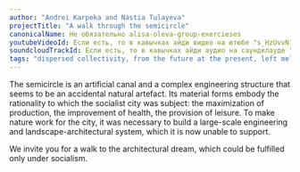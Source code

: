 ```yaml
---
author: "Andrei Karpeka and Nastia Tulayeva"
projectTitle: "A walk through the semicircle"
canonicalName: Не обязательно alisa-oleva-group-exercieses
youtubeVideoId: Если есть, то в кавычках айди видео на ютюбе "s_HzUvvN1Ns"
soundcloudTrackId: Если есть, то в кавычках айди аудио на саундклауде "353915180"
tags: "dispersed collectivity, from the future at the present, left melancholy, places of transparency, practice of small movements, quick knowledge, self-destructing structures, social choreography"
---
```

The semicircle is an artificial canal and a complex engineering structure that seems to be an accidental natural artefact. Its material forms embody the rationality to which the socialist city was subject: the maximization of production, the improvement of health, the provision of leisure. To make nature work for the city, it was necessary to build a large-scale engineering and landscape-architectural system, which it is now unable to support.

We invite you for a walk to the architectural dream, which could be fulfilled only under socialism.
